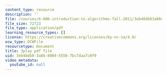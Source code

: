 ```yaml
---
content_type: resource
description: ''
file: /courses/6-006-introduction-to-algorithms-fall-2011/3eb48db83a86800455567bc7daa7c0f9_OQ5jsbhAv_M.pdf
file_size: 72723
file_type: application/pdf
learning_resource_types: []
license: https://creativecommons.org/licenses/by-nc-sa/4.0/
ocw_type: OCWFile
resourcetype: Document
title: 3play pdf file
uid: 3eb48db8-3a86-8004-5556-7bc7daa7c0f9
video_metadata:
  youtube_id: null
---
```

